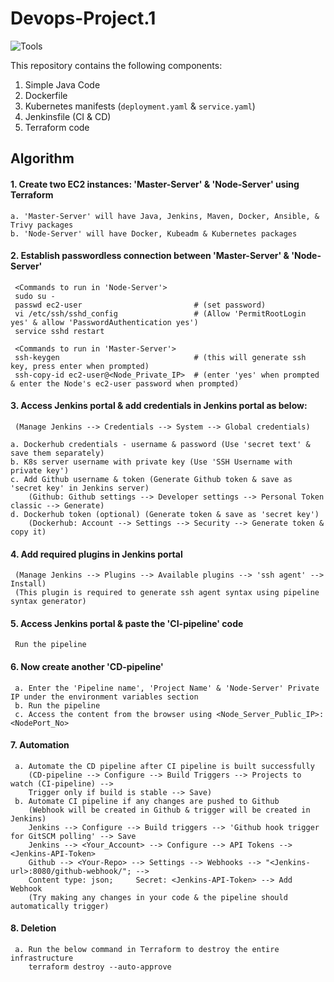 # Devops-Project.1

![Tools](https://github.com/pandacloud1/DevopsProject1/assets/134182273/b553e105-136d-4ce4-93ec-540809cdc6ee)

This repository contains the following components:

1.  Simple Java Code
2.  Dockerfile
3.  Kubernetes manifests (`deployment.yaml` & `service.yaml`)
4.  Jenkinsfile (CI & CD)
5.  Terraform code

## Algorithm

#### 1.  Create two EC2 instances: 'Master-Server' & 'Node-Server' using Terraform

    a. 'Master-Server' will have Java, Jenkins, Maven, Docker, Ansible, & Trivy packages
    b. 'Node-Server' will have Docker, Kubeadm & Kubernetes packages

#### 2.  Establish passwordless connection between 'Master-Server' & 'Node-Server'
     <Commands to run in 'Node-Server'>
     sudo su -
     passwd ec2-user                         # (set password)
     vi /etc/ssh/sshd_config                 # (Allow 'PermitRootLogin yes' & allow 'PasswordAuthentication yes')
     service sshd restart

     <Commands to run in 'Master-Server'>
     ssh-keygen                              # (this will generate ssh key, press enter when prompted)
     ssh-copy-id ec2-user@<Node_Private_IP>  # (enter 'yes' when prompted & enter the Node's ec2-user password when prompted)

#### 3.  Access Jenkins portal & add credentials in Jenkins portal as below:
     (Manage Jenkins --> Credentials --> System --> Global credentials)

    a. Dockerhub credentials - username & password (Use 'secret text' & save them separately)
    b. K8s server username with private key (Use 'SSH Username with private key')
    c. Add Github username & token (Generate Github token & save as 'secret key' in Jenkins server)
        (Github: Github settings --> Developer settings --> Personal Token classic --> Generate)
    d. Dockerhub token (optional) (Generate token & save as 'secret key')
        (Dockerhub: Account --> Settings --> Security --> Generate token & copy it)

#### 4.  Add required plugins in Jenkins portal
     (Manage Jenkins --> Plugins --> Available plugins --> 'ssh agent' --> Install)
     (This plugin is required to generate ssh agent syntax using pipeline syntax generator)

#### 5.  Access Jenkins portal & paste the 'CI-pipeline' code
     Run the pipeline

#### 6.  Now create another 'CD-pipeline'
     a. Enter the 'Pipeline name', 'Project Name' & 'Node-Server' Private IP under the environment variables section
     b. Run the pipeline
     c. Access the content from the browser using <Node_Server_Public_IP>:<NodePort_No>

#### 7.  Automation
     a. Automate the CD pipeline after CI pipeline is built successfully
        (CD-pipeline --> Configure --> Build Triggers --> Projects to watch (CI-pipeline) --> 
        Trigger only if build is stable --> Save)
     b. Automate CI pipeline if any changes are pushed to Github
        (Webhook will be created in Github & trigger will be created in Jenkins)
        Jenkins --> Configure --> Build triggers --> 'Github hook trigger for GitSCM polling' --> Save
        Jenkins --> <Your_Account> --> Configure --> API Tokens --> <Jenkins-API-Token>
        Github --> <Your-Repo> --> Settings --> Webhooks --> "<Jenkins-url>:8080/github-webhook/"; -->
        Content type: json;     Secret: <Jenkins-API-Token> --> Add Webhook
        (Try making any changes in your code & the pipeline should automatically trigger)

#### 8.  Deletion
     a. Run the below command in Terraform to destroy the entire infrastructure
        terraform destroy --auto-approve
